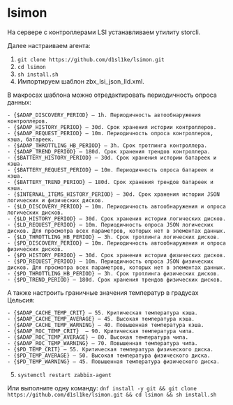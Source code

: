 # lsimon

На сервере с контроллерами LSI устанавливаем утилиту storcli.

Далее настраиваем агента:

1. `git clone https://github.com/d1sl1ke/lsimon.git`
2. `cd lsimon`
3. `sh install.sh`
4. Импортируем шаблон zbx_lsi_json_lld.xml.

В макросах шаблона можно отредактировать периодичность опроса данных:

    - {$ADAP_DISCOVERY_PERIOD} — 1h. Периодичность автообнаружения контроллеров.
    - {$ADAP_HISTORY_PERIOD} — 30d. Срок хранения истории контроллеров.
    - {$ADAP_REQUEST_PERIOD} — 10m. Периодичность опроса контроллеров, кэша, батареек.
    - {$ADAP_THROTTLING_HB_PERIOD} — 3h. Срок тротлинга контроллера.
    - {$ADAP_TREND_PERIOD} — 180d. Срок хранения трендов контроллера.
    - {$BATTERY_HISTORY_PERIOD} — 30d. Срок хранения истории батареек и кэша.
    - {$BATTERY_REQUEST_PERIOD} — 10m. Периодичность опроса батареек и кэша.
    - {$BATTERY_TREND_PERIOD} — 180d. Срок хранения трендов батареек и кэша.
    - {$INTERNAL_ITEMS_HISTORY_PERIOD} — 30d. Срок хранения истории JSON логических и физических дисков.
    - {$LD_DISCOVERY_PERIOD} — 10m. Периодичность автообнаружения и опроса логических дисков.
    - {$LD_HISTORY_PERIOD} — 30d. Срок хранения истории логических дисков.
    - {$LD_REQUEST_PERIOD} — 10m. Периодичность опроса JSON логических дисков. Для просмотра всех параметров, которых нет в элементах данных.
    - {$LD_THROTTLING_HB_PERIOD} — 3h. Срок тротлинга логических дисков.
    - {$PD_DISCOVERY_PERIOD} — 10m. Периодичность автообнаружения и опроса физических дисков.
    - {$PD_HISTORY_PERIOD} — 30d. Срок хранения истории физических дисков.
    - {$PD_REQUEST_PERIOD} — 10m. Периодичность опроса JSON физических дисков. Для просмотра всех параметров, которых нет в элементах данных.
    - {$PD_THROTTLING_HB_PERIOD} — 3h. Срок тротлинга физических дисков.
    - {$PD_TREND_PERIOD} — 180d. Срок хранения трендов физических дисков.
  
А также настроить граничные значения температур в градусах Цельсия:

    - {$ADAP_CACHE_TEMP_CRIT} — 55. Критическая температура кэша.
    - {$ADAP_CACHE_TEMP_AVERAGE} — 45. Высокая температура кэша.
    - {$ADAP_CACHE_TEMP_WARNING} — 40. Повышенная температура кэша.
    - {$ADAP_ROC_TEMP_CRIT}  — 90. Критическая температура чипа.
    - {$ADAP_ROC_TEMP_AVERAGE} — 80. Высокая температура чипа.
    - {$ADAP_ROC_TEMP_WARNING} — 70. Повышенная температура чипа.
    - {$PD_TEMP_CRIT} — 55. Критическая температура физического диска.
    - {$PD_TEMP_AVERAGE} — 50. Высокая температура физического диска.
    - {$PD_TEMP_WARNING} — 45. Повышенная температура физического диска.
  
5. `systemctl restart zabbix-agent`

Или выполните одну команду:
`dnf install -y git && git clone https://github.com/d1sl1ke/lsimon.git && cd lsimon && sh install.sh`